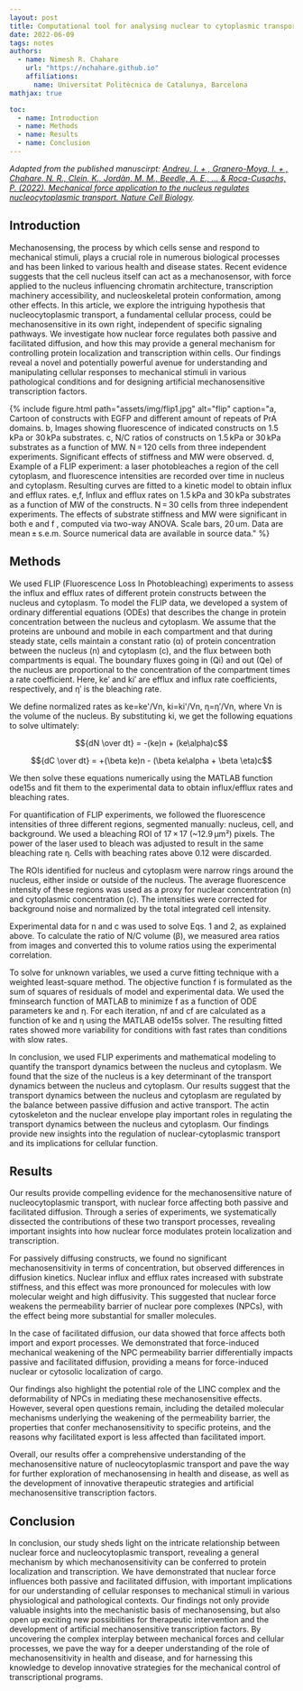 ```yaml
---
layout: post
title: Computational tool for analysing nuclear to cytoplasmic transport
date: 2022-06-09
tags: notes
authors:
  - name: Nimesh R. Chahare
    url: "https://nchahare.github.io"
    affiliations:
      name: Universitat Politècnica de Catalunya, Barcelona
mathjax: true

toc:
  - name: Introduction
  - name: Methods
  - name: Results
  - name: Conclusion
---
```


*Adapted from the published manuscirpt: [Andreu, I. + , Granero-Moya, I. + , Chahare, N. R., Clein, K., Jordàn, M. M., Beedle, A. E., … & Roca-Cusachs, P. (2022). Mechanical force application to the nucleus regulates nucleocytoplasmic transport. Nature Cell Biology](https://www.nature.com/articles/s41556-022-00927-7).*

## Introduction

Mechanosensing, the process by which cells sense and respond to mechanical stimuli, plays a crucial role in numerous biological processes and has been linked to various health and disease states. Recent evidence suggests that the cell nucleus itself can act as a mechanosensor, with force applied to the nucleus influencing chromatin architecture, transcription machinery accessibility, and nucleoskeletal protein conformation, among other effects. In this article, we explore the intriguing hypothesis that nucleocytoplasmic transport, a fundamental cellular process, could be mechanosensitive in its own right, independent of specific signaling pathways. We investigate how nuclear force regulates both passive and facilitated diffusion, and how this may provide a general mechanism for controlling protein localization and transcription within cells. Our findings reveal a novel and potentially powerful avenue for understanding and manipulating cellular responses to mechanical stimuli in various pathological conditions and for designing artificial mechanosensitive transcription factors.


<div class="row justify-content-sm-center">
{% include figure.html path="assets/img/flip1.jpg" alt="flip" caption="a, Cartoon of constructs with EGFP and different amount of repeats of PrA domains. b, Images showing fluorescence of indicated constructs on 1.5 kPa or 30 kPa substrates. c, N/C ratios of constructs on 1.5 kPa or 30 kPa substrates as a function of MW. N = 120 cells from three independent experiments. Significant effects of stiffness and MW were observed. d, Example of a FLIP experiment: a laser photobleaches a region of the cell cytoplasm, and fluorescence intensities are recorded over time in nucleus and cytoplasm. Resulting curves are fitted to a kinetic model to obtain influx and efflux rates. e,f, Influx and efflux rates on 1.5 kPa and 30 kPa substrates as a function of MW of the constructs. N = 30 cells from three independent experiments. The effects of substrate stiffness and MW were significant in both e and f , computed via two-way ANOVA. Scale bars, 20 um. Data are mean ± s.e.m. Source numerical data are available in source data." %}
</div>

## Methods

We used FLIP (Fluorescence Loss In Photobleaching) experiments to assess the influx and efflux rates of different protein constructs between the nucleus and cytoplasm. To model the FLIP data, we developed a system of ordinary differential equations (ODEs) that describes the change in protein concentration between the nucleus and cytoplasm. We assume that the proteins are unbound and mobile in each compartment and that during steady state, cells maintain a constant ratio (α) of protein concentration between the nucleus (n) and cytoplasm (c), and the flux between both compartments is equal. The boundary fluxes going in (Qi) and out (Qe) of the nucleus are proportional to the concentration of the compartment times a rate coefficient. Here, ke′ and ki′ are efflux and influx rate coefficients, respectively, and η′ is the bleaching rate.

We define normalized rates as ke=ke'/Vn, ki=ki'/Vn, η=η′/Vn, where Vn is the volume of the nucleus. By substituting ki, we get the following equations to solve ultimately:

$${dN \over dt} = -(ke)n + (ke\alpha)c$$

$${dC \over dt} = +(\beta ke)n - (\beta ke\alpha + \beta \eta)c$$

We then solve these equations numerically using the MATLAB function ode15s and fit them to the experimental data to obtain influx/efflux rates and bleaching rates.

For quantification of FLIP experiments, we followed the fluorescence intensities of three different regions, segmented manually: nucleus, cell, and background. We used a bleaching ROI of 17 × 17 (~12.9 μm²) pixels. The power of the laser used to bleach was adjusted to result in the same bleaching rate η. Cells with beaching rates above 0.12 were discarded.

The ROIs identified for nucleus and cytoplasm were narrow rings around the nucleus, either inside or outside of the nucleus. The average fluorescence intensity of these regions was used as a proxy for nuclear concentration (n) and cytoplasmic concentration (c). The intensities were corrected for background noise and normalized by the total integrated cell intensity.

Experimental data for n and c was used to solve Eqs. 1 and 2, as explained above. To calculate the ratio of N/C volume (β), we measured area ratios from images and converted this to volume ratios using the experimental correlation.

To solve for unknown variables, we used a curve fitting technique with a weighted least-square method. The objective function f is formulated as the sum of squares of residuals of model and experimental data. We used the fminsearch function of MATLAB to minimize f as a function of ODE parameters ke and η. For each iteration, nf and cf are calculated as a function of ke and η using the MATLAB ode15s solver. The resulting fitted rates showed more variability for conditions with fast rates than conditions with slow rates.

In conclusion, we used FLIP experiments and mathematical modeling to quantify the transport dynamics between the nucleus and cytoplasm. We found that the size of the nucleus is a key determinant of the transport dynamics between the nucleus and cytoplasm. Our results suggest that the transport dynamics between the nucleus and cytoplasm are regulated by the balance between passive diffusion and active transport. The actin cytoskeleton and the nuclear envelope play important roles in regulating the transport dynamics between the nucleus and cytoplasm. Our findings provide new insights into the regulation of nuclear-cytoplasmic transport and its implications for cellular function.

## Results

Our results provide compelling evidence for the mechanosensitive nature of nucleocytoplasmic transport, with nuclear force affecting both passive and facilitated diffusion. Through a series of experiments, we systematically dissected the contributions of these two transport processes, revealing important insights into how nuclear force modulates protein localization and transcription.

For passively diffusing constructs, we found no significant mechanosensitivity in terms of concentration, but observed differences in diffusion kinetics. Nuclear influx and efflux rates increased with substrate stiffness, and this effect was more pronounced for molecules with low molecular weight and high diffusivity. This suggested that nuclear force weakens the permeability barrier of nuclear pore complexes (NPCs), with the effect being more substantial for smaller molecules.

In the case of facilitated diffusion, our data showed that force affects both import and export processes. We demonstrated that force-induced mechanical weakening of the NPC permeability barrier differentially impacts passive and facilitated diffusion, providing a means for force-induced nuclear or cytosolic localization of cargo.

Our findings also highlight the potential role of the LINC complex and the deformability of NPCs in mediating these mechanosensitive effects. However, several open questions remain, including the detailed molecular mechanisms underlying the weakening of the permeability barrier, the properties that confer mechanosensitivity to specific proteins, and the reasons why facilitated export is less affected than facilitated import.

Overall, our results offer a comprehensive understanding of the mechanosensitive nature of nucleocytoplasmic transport and pave the way for further exploration of mechanosensing in health and disease, as well as the development of innovative therapeutic strategies and artificial mechanosensitive transcription factors.

## Conclusion

In conclusion, our study sheds light on the intricate relationship between nuclear force and nucleocytoplasmic transport, revealing a general mechanism by which mechanosensitivity can be conferred to protein localization and transcription. We have demonstrated that nuclear force influences both passive and facilitated diffusion, with important implications for our understanding of cellular responses to mechanical stimuli in various physiological and pathological contexts. Our findings not only provide valuable insights into the mechanistic basis of mechanosensing, but also open up exciting new possibilities for therapeutic intervention and the development of artificial mechanosensitive transcription factors. By uncovering the complex interplay between mechanical forces and cellular processes, we pave the way for a deeper understanding of the role of mechanosensitivity in health and disease, and for harnessing this knowledge to develop innovative strategies for the mechanical control of transcriptional programs.